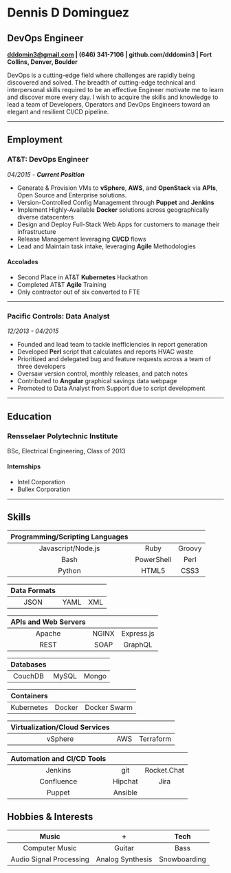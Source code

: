 # Dennis D Dominguez

## DevOps Engineer

**dddomin3@gmail.com | (646) 341-7106 | github.com/dddomin3 | Fort Collins, Denver, Boulder**

DevOps is a cutting-edge field where challenges are rapidly being discovered and solved. The breadth of cutting-edge technical and interpersonal skills required to be an effective Engineer motivate me to learn and discover more every day. I wish to acquire the skills and knowledge to lead a team of Developers, Operators and DevOps Engineers toward an elegant and resilient CI/CD pipeline.

---

## Employment

### AT&T: DevOps Engineer

*04/2015 - **Current Position***

- Generate & Provision VMs to **vSphere**, **AWS**, and **OpenStack** via **APIs**, Open Source and Enterprise solutions.
- Version-Controlled Config Management through **Puppet** and **Jenkins**
- Implement Highly-Available **Docker** solutions across geographically diverse datacenters
- Design and Deploy Full-Stack Web Apps for customers to manage their infrastructure
- Release Management leveraging **CI/CD** flows
- Lead and Maintain task intake, leveraging **Agile** Methodologies

#### Accolades

- Second Place in AT&T **Kubernetes** Hackathon
- Completed AT&T **Agile** Training
- Only contractor out of six converted to FTE

---

### Pacific Controls: Data Analyst

*12/2013 - 04/2015*

- Founded and lead team to tackle inefficiencies in report generation
- Developed **Perl** script that calculates and reports HVAC waste
- Prioritized and delegated bug and feature requests across a team of three developers
- Oversaw version control, monthly releases, and patch notes
- Contributed to **Angular** graphical savings data webpage
- Promoted to Data Analyst from Support due to script development

---

## Education

### Rensselaer Polytechnic Institute

BSc, Electrical Engineering, Class of 2013

#### Internships

- Intel Corporation
- Bullex Corporation

---

## Skills

| Programming/Scripting Languages |  |  |
|:------:|:-----------:|:------------------:|
| Javascript/Node.js | Ruby | Groovy |
| Bash | PowerShell | Perl |
| Python | HTML5 | CSS3 |

| Data Formats |  |  |
|:------:|:-----------:|:------------------:|
| JSON | YAML | XML |

| APIs and Web Servers |  |  |
|:------:|:-----------:|:------------------:|
| Apache | NGINX | Express.js |
| REST | SOAP | GraphQL |

| Databases |  |  |
|:------:|:-----------:|:------------------:|
| CouchDB | MySQL | Mongo |

| Containers |  |  |
|:------:|:-----------:|:------------------:|
| Kubernetes | Docker | Docker Swarm |

| Virtualization/Cloud Services |  |  |
|:------:|:-----------:|:------------------:|
| vSphere | AWS | Terraform |

| Automation and CI/CD Tools |  |  |
|:------:|:-----------:|:------------------:|
| Jenkins | git | Rocket.Chat |
| Confluence | Hipchat | Jira |
| Puppet | Ansible | |

## Hobbies & Interests

| Music | + | Tech |
|:------:|:-----------:|:------------------:|
| Computer Music | Guitar | Bass |
| Audio Signal Processing | Analog Synthesis | Snowboarding |
